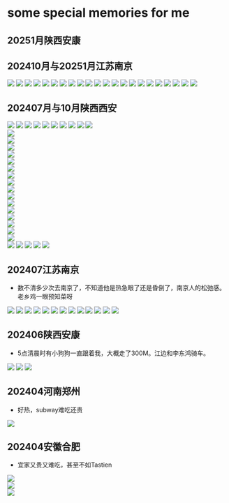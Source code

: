 # some special memories for me

## 20251月陕西安康



## 202410月与20251月江苏南京

![](R04Files/2024-10-25(001).jpg)
![](R04Files/2024-10-25(002).jpg)
![](R04Files/2024-10-25(003).jpg)
![](R04Files/2024-10-25(004).jpg)
![](R04Files/2024-10-27(001).jpg)
![](R04Files/2024-10-27(003).jpg)
![](R04Files/2024-10-27(004).jpg)
![](R04Files/2024-10-27(005).jpg)
![](R04Files/2024-10-27(006).jpg)
![](R04Files/2024-10-27(007).jpg)
![](R04Files/2025-01-04(001).jpg)
![](R04Files/2025-01-04(002).jpg)
![](R04Files/2025-01-04(003).jpg)
![](R04Files/2025-01-04(004).jpg)
![](R04Files/2025-01-04(005).jpg)
![](R04Files/2025-01-04(006).jpg)
![](R04Files/2025-01-04(007).jpg)
![](R04Files/2025-01-04(008).jpg)
![](R04Files/2025-01-04(009).jpg)
![](R04Files/2025-01-04(010).jpg)
![](R04Files/2025-01-06(001).jpg)
![](R04Files/2025-01-06(002).jpg)

## 202407月与10月陕西西安

![](R04Files/2024-07-10(001).jpg)
![](R04Files/2024-07-10(002).jpg)
![](R04Files/2024-07-10(003).jpg)
![](R04Files/2024-07-10(004).jpg)
![](R04Files/2024-07-10(005).jpg)
![](R04Files/2024-07-10(006).jpg)
![](R04Files/2024-07-12(001).jpg)
![](R04Files/2024-07-22(002).jpg)
![](R04Files/2024-07-23(001).jpg)
![](R04Files/2024-07-23(002).jpg)  
![](R04Files/2024-07-23(003).jpg)  
![](R04Files/2024-07-23(004).jpg)  
![](R04Files/2024-07-23(005).jpg)  
![](R04Files/2024-07-23(007).jpg)   
![](R04Files/2024-07-24(002).jpg)  
![](R04Files/2024-07-24(004).jpg)  
![](R04Files/2024-07-25(002).jpg)  
![](R04Files/2024-07-26(001).jpg)  
![](R04Files/2024-07-26(002).jpg)  
![](R04Files/2024-07-27(001).jpg)  
![](R04Files/2024-07-27(002).jpg)  
![](R04Files/2024-07-27(003).jpg)  
![](R04Files/2024-07-30(001).jpg)  
![](R04Files/2024-07-30(002).jpg)  
![](R04Files/2024-07-30(003).jpg)  
![](R04Files/2024-07-31(004).jpg)  
![](R04Files/2024-10-29(002).jpg)
![](R04Files/2024-10-29(003).jpg)
![](R04Files/2024-10-29(004).jpg)
![](R04Files/2024-10-29(006).jpg)
![](R04Files/2024-10-29(007).jpg)

## 202407江苏南京

* 数不清多少次去南京了，不知道他是热急眼了还是昏倒了，南京人的松弛感。老乡鸡一眼预知菜呀

![](R04Files/2024-07-06.jpg)
![](R04Files/2024-07-08(001).jpg)
![](R04Files/2024-07-08(002).jpg)
![](R04Files/2024-07-08(003).jpg)
![](R04Files/2024-07-08(004).jpg)
![](R04Files/2024-07-08(005).jpg)
![](R04Files/2024-07-08(006).jpg)
![](R04Files/2024-07-08(007).jpg)
![](R04Files/2024-07-08(008).jpg)
![](R04Files/2024-07-08(009).jpg)
![](R04Files/2024-07-08(010).jpg)
![](R04Files/2024-07-08(011).jpg)
![](R04Files/2024-07-08(012).jpg)

## 202406陕西安康

* 5点清晨时有小狗狗一直跟着我，大概走了300M。江边和李东鸿骑车。

![](R04Files/2024-06-20.jpg)
![](R04Files/2024-06-30(001).jpg)
![](R04Files/2024-06-30(002).jpg)

## 202404河南郑州

* 好热，subway难吃还贵

![](R04Files/2024-04-21.jpg)

## 202404安徽合肥

* 宜家又贵又难吃，甚至不如Tastien

![](R04Files/2024-04-15.jpg)  
![](R04Files/2024-04-16.jpg)  
![](R04Files/2024-04-16(052).jpeg) 
